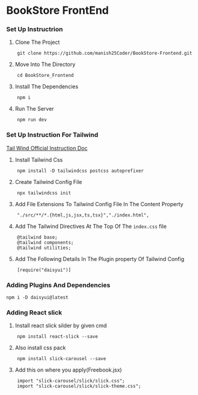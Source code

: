 # BookStore FrontEnd

### Set Up Instructrion

1. Clone The Project
```
    git clone https://github.com/manish25Coder/BookStore-Frontend.git
``` 

2. Move Into The Directory 
```
    cd BookStore_Frontend
```

3. Install The Dependencies 
```
    npm i
```

4. Run The Server 
```
    npm run dev
```

### Set Up Instruction For Tailwind

[Tail Wind Official Instruction Doc ](https://tailwindcss.com/docs/installation)

1. Install Tailwind Css
```
    npm install -D tailwindcss postcss autoprefixer
```

2. Create Tailwind Config File
```
    npx tailwindcss init
```

3. Add File Extensions To Tailwind Config File In The Content Property
```
    "./src/**/*.{html,js,jsx,ts,tsx}","./index.html",
```

4. Add The Tailwind Directives At The Top Of The  `index.css` file
```
    @tailwind base;
    @tailwind components;
    @tailwind utilities;
```
5. Add The Following Details In The Plugin property Of Tailwind Config
```
    [require("daisyui")]
```

### Adding Plugins And Dependencies

```
npm i -D daisyui@latest
```

### Adding React slick
1. Install react slick silder by given cmd
```
    npm install react-slick --save
```
2. Also install css pack
```
    npm install slick-carousel --save
```
3. Add this on where you apply(Freebook.jsx)
```
    import "slick-carousel/slick/slick.css";
    import "slick-carousel/slick/slick-theme.css";
```

